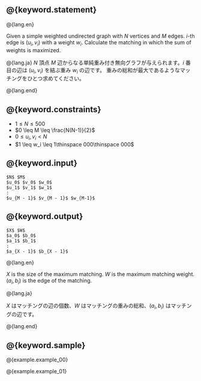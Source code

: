 ## @{keyword.statement}

@{lang.en}

Given a simple weighted undirected graph with $N$ vertices and $M$ edges. $i$-th edge is $(u_i, v_i)$ with a weight $w_i$.
Calculate the matching in which the sum of weights is maximized.

@{lang.ja}
$N$ 頂点 $M$ 辺からなる単純重み付き無向グラフが与えられます。$i$ 番目の辺は $(u_i, v_i)$ を結ぶ重み $w_i$ の辺です。
重みの総和が最大であるようなマッチングをひとつ求めてください。

@{lang.end}

## @{keyword.constraints}

- $1 \leq N \leq 500$
- $0 \leq M \leq \frac{N(N-1)}{2}$
- $0 \leq u_i, v_i < N$
- $1 \leq w_i \leq 1\thinspace 000\thinspace 000$

## @{keyword.input}

~~~
$N$ $M$
$u_0$ $v_0$ $w_0$
$u_1$ $v_1$ $w_1$
:
$u_{M - 1}$ $v_{M - 1}$ $w_{M-1}$
~~~

## @{keyword.output}

~~~
$X$ $W$
$a_0$ $b_0$
$a_1$ $b_1$
:
$a_{X - 1}$ $b_{X - 1}$
~~~

@{lang.en}

$X$ is the size of the maximum matching.
$W$ is the maximum matching weight.
$(a_i, b_i)$ is the edge of the matching.

@{lang.ja}

$X$ はマッチングの辺の個数、$W$ はマッチングの重みの総和、$(a_i, b_i)$ はマッチングの辺です。

@{lang.end}

## @{keyword.sample}

@{example.example_00}

@{example.example_01}
